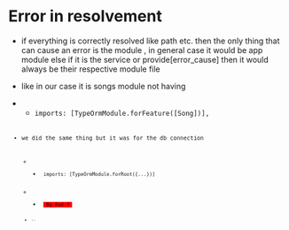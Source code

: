 # Error in resolvement

- if everything is correctly resolved like path etc. then the only thing that can cause an error is the module , in general case it would be app module else if it is the service or provide[error_cause] then it would always be their respective module file
- like in our case it is songs module not having
- - <code>imports: [TypeOrmModule.forFeature([Song])],<code>

- we did the same thing but it was for the db connection
  - - <code> imports: [TypeOrmModule.forRoot({...})] </code>
  - - <code> <span style='background-color:red'> Bg Red ? <code>
  - -<code>-
